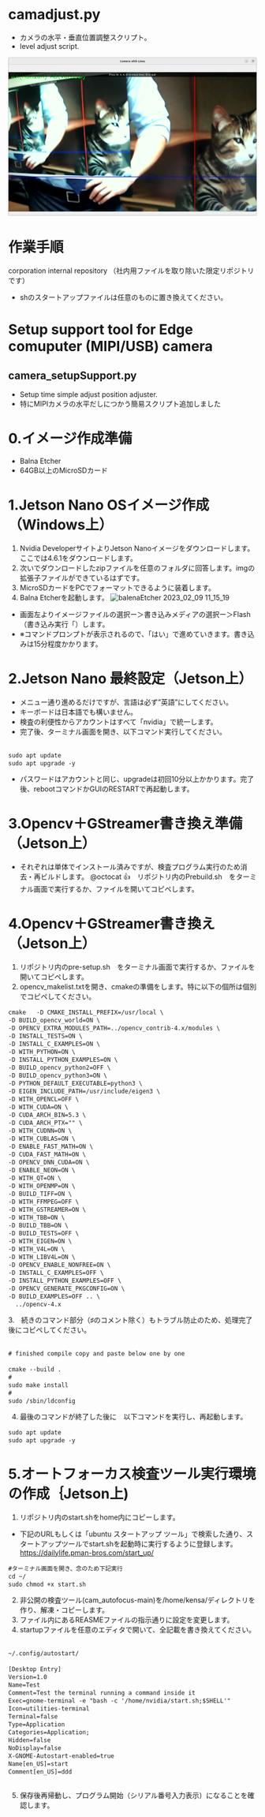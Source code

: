 # camadjust.py 
- カメラの水平・垂直位置調整スクリプト。
- level adjust script.

![sample](https://github.com/mi-kaneyon/caminspection/blob/main/adjust3.png)



# 作業手順
corporation internal repository （社内用ファイルを取り除いた限定リポジトリです）
- shのスタートアップファイルは任意のものに置き換えてください。

# Setup support tool for Edge comuputer (MIPI/USB) camera
## camera_setupSupport.py
- Setup time simple adjust position adjuster.
- 特にMIPIカメラの水平だしにつかう簡易スクリプト追加しました

# 0.イメージ作成準備
- Balna Etcher
- 64GB以上のMicroSDカード


# 1.Jetson Nano OSイメージ作成（Windows上）
1. Nvidia DeveloperサイトよりJetson Nanoイメージをダウンロードします。ここでは4.6.1をダウンロードします。
1. 次いでダウンロードしたzipファイルを任意のフォルダに回答します。imgの拡張子ファイルができているはずです。
1. MicroSDカードをPCでフォーマットできるように装着します。
1. Balna Etcherを起動します。
![balenaEtcher 2023_02_09 11_15_19](https://user-images.githubusercontent.com/53809036/217700137-accf5034-ba5a-4ec1-b1d4-3178ab79fd74.png)

- 画面左よりイメージファイルの選択ー＞書き込みメディアの選択ー＞Flash（書き込み実行「）します。
- ※コマンドプロンプトが表示されるので、「はい」で進めていきます。書き込みは15分程度かかります。

# 2.Jetson Nano 最終設定（Jetson上）
- メニュー通り進めるだけですが、言語は必ず”英語”にしてください。
- キーボードは日本語でも構いません。
- 検査の利便性からアカウントはすべて「nvidia」で統一します。
- 完了後、ターミナル画面を開き、以下コマンド実行してください。

```

sudo apt update
sudo apt upgrade -y

```
- パスワードはアカウントと同じ、upgradeは初回10分以上かかります。完了後、rebootコマンドかGUIのRESTARTで再起動します。

# 3.Opencv＋GStreamer書き換え準備（Jetson上）
- それぞれは単体でインストール済みですが、検査プログラム実行のため消去・再ビルドします。
@octocat :+1:　リポジトリ内のPrebuild.sh　をターミナル画面で実行するか、ファイルを開いてコピペします。

# 4.Opencv＋GStreamer書き換え（Jetson上）
1. リポジトリ内のpre-setup.sh　をターミナル画面で実行するか、ファイルを開いてコピペします。
2. opencv_makelist.txtを開き、cmakeの準備をします。特に以下の個所は個別でコピペしてください。

```
cmake   -D CMAKE_INSTALL_PREFIX=/usr/local \
-D BUILD_opencv_world=ON \
-D OPENCV_EXTRA_MODULES_PATH=../opencv_contrib-4.x/modules \
-D INSTALL_TESTS=ON \
-D INSTALL_C_EXAMPLES=ON \
-D WITH_PYTHON=ON \
-D INSTALL_PYTHON_EXAMPLES=ON \
-D BUILD_opencv_python2=OFF \
-D BUILD_opencv_python3=ON \
-D PYTHON_DEFAULT_EXECUTABLE=python3 \
-D EIGEN_INCLUDE_PATH=/usr/include/eigen3 \
-D WITH_OPENCL=OFF \
-D WITH_CUDA=ON \
-D CUDA_ARCH_BIN=5.3 \
-D CUDA_ARCH_PTX="" \
-D WITH_CUDNN=ON \
-D WITH_CUBLAS=ON \
-D ENABLE_FAST_MATH=ON \
-D CUDA_FAST_MATH=ON \
-D OPENCV_DNN_CUDA=ON \
-D ENABLE_NEON=ON \
-D WITH_QT=ON \
-D WITH_OPENMP=ON \
-D BUILD_TIFF=ON \
-D WITH_FFMPEG=OFF \
-D WITH_GSTREAMER=ON \
-D WITH_TBB=ON \
-D BUILD_TBB=ON \
-D BUILD_TESTS=OFF \
-D WITH_EIGEN=ON \
-D WITH_V4L=ON \
-D WITH_LIBV4L=ON \
-D OPENCV_ENABLE_NONFREE=ON \
-D INSTALL_C_EXAMPLES=OFF \
-D INSTALL_PYTHON_EXAMPLES=OFF \
-D OPENCV_GENERATE_PKGCONFIG=ON \
-D BUILD_EXAMPLES=OFF .. \
  ../opencv-4.x

```
3.　続きのコマンド部分（♯のコメント除く）もトラブル防止のため、処理完了後にコピペしてください。

```

# finished compile copy and paste below one by one

cmake --build .
#
sudo make install
#
sudo /sbin/ldconfig

```

4. 最後のコマンドが終了した後に　以下コマンドを実行し、再起動します。

```
sudo apt update
sudo apt upgrade -y

```

# 5.オートフォーカス検査ツール実行環境の作成｛Jetson上)
1. リポジトリ内のstart.shをhome内にコピーします。
- 下記のURLもしくは「ubuntu スタートアップ ツール」で検索した通り、スタートアップツールでstart.shを起動時に実行するように登録します。
https://dailylife.pman-bros.com/start_up/

```
#ターミナル画面を開き、念のため下記実行
cd ~/
sudo chmod +x start.sh

```
2. 非公開の検査ツール(cam_autofocus-main)を/home/kensa/ディレクトリを作り、解凍・コピーします。
3. ファイル内にあるREASMEファイルの指示通りに設定を変更します。
4. startupファイルを任意のエディタで開いて、全記載を書き換えてください。

```

~/.config/autostart/

[Desktop Entry]
Version=1.0
Name=Test        
Comment=Test the terminal running a command inside it
Exec=gnome-terminal -e "bash -c '/home/nvidia/start.sh;$SHELL'"
Icon=utilities-terminal
Terminal=false
Type=Application
Categories=Application;
Hidden=false
NoDisplay=false
X-GNOME-Autostart-enabled=true
Name[en_US]=start
Comment[en_US]=ddd


```

5. 保存後再帰動し、プログラム開始（シリアル番号入力表示）になることを確認します。
